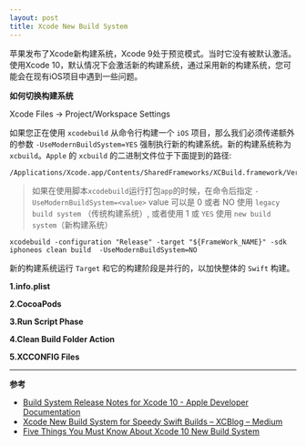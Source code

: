 ```yaml
---
layout: post
title: Xcode New Build System
---
```



苹果发布了Xcode新构建系统，Xcode 9处于预览模式。当时它没有被默认激活。使用Xcode 10，默认情况下会激活新的构建系统，通过采用新的构建系统，您可能会在现有iOS项目中遇到一些问题。

**如何切换构建系统**

Xcode Files -> Project/Workspace Settings

如果您正在使用 `xcodebuild` 从命令行构建一个 `iOS` 项目，那么我们必须传递额外的参数 `-UseModernBuildSystem=YES` 强制执行新的构建系统。新的构建系统称为 `xcbuild`。`Apple` 的 `xcbuild` 的二进制文件位于下面提到的路径:
```
/Applications/Xcode.app/Contents/SharedFrameworks/XCBuild.framework/Versions/A/Support/xcbuild
```

> 如果在使用脚本`xcodebuild`运行打包`app`的时候，在命令后指定 `-UseModernBuildSystem=<value>` value 可以是 0 或者 NO 使用 `legacy build system` （传统构建系统）, 或者使用 1 或 `YES` 使用 `new build system`（新构建系统）

```shell
xcodebuild -configuration "Release" -target "${FrameWork_NAME}" -sdk iphoneos clean build  -UseModernBuildSystem=NO
```

新的构建系统运行 `Target` 和它的构建阶段是并行的，以加快整体的 `Swift` 构建。

**1.info.plist**

**2.CocoaPods**

**3.Run Script Phase**

**4.Clean Build Folder Action**

**5.XCCONFIG Files**


---
**参考**
* [Build System Release Notes for Xcode 10 - Apple Developer Documentation](https://developer.apple.com/documentation/xcode_release_notes/xcode_10_release_notes/build_system_release_notes_for_xcode_10)
* [Xcode New Build System for Speedy Swift Builds – XCBlog – Medium](https://medium.com/xcblog/xcode-new-build-system-for-speedy-swift-builds-c39ea6596e17)
* [Five Things You Must Know About Xcode 10 New Build System](https://medium.com/xcblog/five-things-you-must-know-about-xcode-10-new-build-system-41676cd5fd6c)
